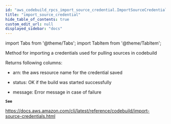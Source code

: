 ```yaml
---
id: "aws_codebuild_rpcs_import_source_credential.ImportSourceCredentialRpc"
title: "import_source_credential"
hide_table_of_contents: true
custom_edit_url: null
displayed_sidebar: "docs"
---
```


import Tabs from '@theme/Tabs';
import TabItem from '@theme/TabItem';

Method for importing a credentials used for pulling sources in codebuild

Returns following columns:

- arn: the aws resource name for the credential saved

- status: OK if the build was started successfully

- message: Error message in case of failure

**`See`**

https://docs.aws.amazon.com/cli/latest/reference/codebuild/import-source-credentials.html
